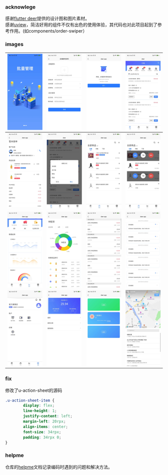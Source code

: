 ### acknowlege
感谢[flutter deer](https://github.com/simplezhli/flutter_deer/)提供的设计图和图片素材。<br>
感谢[uview](https://github.com/YanxinNet/uView)，简洁好用的组件不仅有出色的使用体验，其代码也对此项目起到了参考作用。(如components/order-swiper）
### images
| ![](./images/1.jpg)    |  ![](./images/2.jpg)    | ![](./images/3.jpg)   |  ![](./images/4.jpg)   |
| :--------------------------------: | :---------------------------------: | :-------------------------------: | :-------------------------------:  |
| ![](./images/5.jpg)    |  ![](./images/6.jpg)    | ![](./images/7.jpg)   |  ![](./images/8.jpg)   |
| ![](./images/9.jpg)    |  ![](./images/10.jpg)   | ![](./images/11.jpg)   | ![](./images/12.jpg)  |
| ![](./images/13.jpg)    |  ![](./images/14.jpg)   | ![](./images/15.jpg)   | ![](./images/16.jpg)  |

### fix
修改了u-action-sheet的源码
```css
.u-action-sheet-item {
		display: flex;
		line-height: 1;
		justify-content: left;
		margin-left: 20rpx;
		align-items: center;
		font-size: 34rpx;
		padding: 34rpx 0;
}
```
### helpme
仓库的[helpme](./HELPME.md)文档记录编码时遇到的问题和解决方法。
